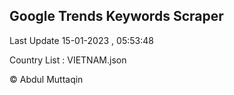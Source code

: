 

## Google Trends Keywords Scraper 
 
Last Update 15-01-2023 , 05:53:48

Country List :
VIETNAM.json



© Abdul Muttaqin 
